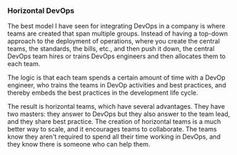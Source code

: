 ### Horizontal DevOps

The best model I have seen for integrating DevOps in a company is where teams are created that span multiple groups. Instead of having a top-down approach to the deployment of operations, where you create the central teams, the standards, the bills, etc., and then push it down, the central DevOps team hires or trains DevOps engineers and then allocates them to each team.

The logic is that each team spends a certain amount of time with a DevOp engineer, who trains the teams in DevOp activities and best practices, and thereby embeds the best practices in the development life cycle.

The result is horizontal teams, which have several advantages. They have two masters: they answer to DevOps but they also answer to the team lead, and they share best practice. The creation of horizontal teams is a much better way to scale, and it encourages teams to collaborate. The teams know they aren't required to spend all their time working in DevOps, and they know there is someone who can help them. 
